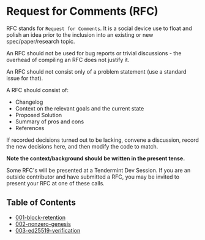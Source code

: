 # Request for Comments (RFC)

RFC stands for `Request for Comments`. It is a social device use to float and polish an idea prior to the inclusion into an existing or new spec/paper/research topic.

An RFC should not be used for bug reports or trivial discussions - the overhead of compiling an RFC does not justify it.

An RFC should not consist only of a problem statement (use a standard issue for that).

A RFC should consist of:

- Changelog
- Context on the relevant goals and the current state
- Proposed Solution
- Summary of pros and cons
- References

If recorded decisions turned out to be lacking, convene a discussion, record the new decisions here, and then modify the code to match.

**Note the context/background should be written in the present tense.**

Some RFC's will be presented at a Tendermint Dev Session. If you are an outside contributor and have submitted a RFC, you may be invited to present your RFC at one of these calls.

## Table of Contents

- [001-block-retention](./001-block-retention.md)
- [002-nonzero-genesis](./002-nonzero-genesis.md)
- [003-ed25519-verification](./003-ed25519-verification.md)
